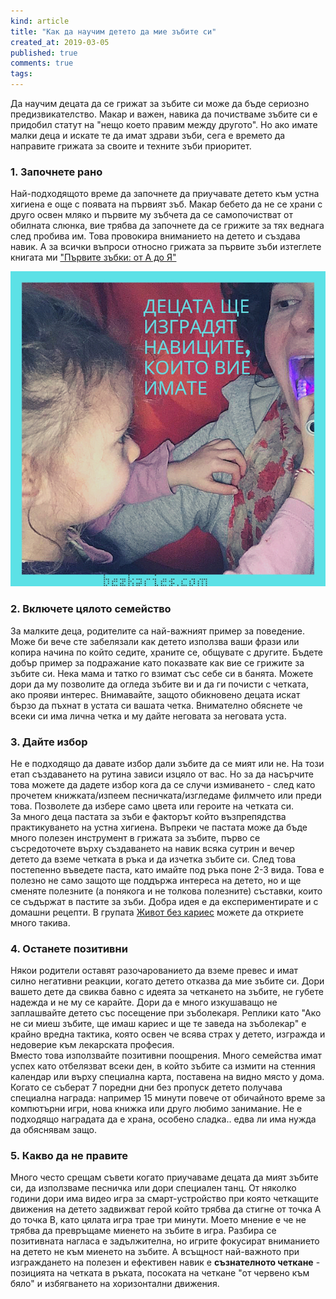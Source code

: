 ```yaml
---
kind: article
title: "Как да научим детето да мие зъбите си"
created_at: 2019-03-05
published: true
comments: true
tags:
--- 
```

Да научим децата да се грижат за зъбите си може да бъде сериозно предизвикателство. Макар и важен, навика да почистваме зъбите си е придобил статут на "нещо което правим между другото". Но ако имате малки деца и искате те да имат здрави зъби, сега е времето да направите грижата за своите и техните зъби приоритет. 

### 1. Започнете рано
Най-подходящото време да започнете да приучавате детето към устна хигиена е още с появата на първият зъб. Макар бебето да не се храни с друго освен мляко и първите му зъбчета да се самопочистват от обилната слюнка, вие трябва да започнете да се грижите за тях веднага след пробива им. Това провокира вниманието на детето и създава навик. А за всички въпроси относно грижата за първите зъби изтеглете книгата ми ["Първите зъбки: от А до Я"](https://bezkaries.com/books/)

![как да научим детето да се грижи за зъбите си](/images/posts/teethcleaningroutineforkids.jpg)

<!-- more -->

### 2. Включете цялото семейство

За малките деца, родителите са най-важният пример за поведение. Може би вече сте забелязали как детето използва ваши фрази или копира начина по който седите, храните се, общувате с другите. Бъдете добър пример за подражание като показвате как вие се грижите за зъбите си. Нека мама и татко го взимат със себе си в банята. Можете дори да му позволите да огледа зъбите ви и да ги почисти с четката, ако прояви интерес. Внимавайте, защото обикновено децата искат бързо да пъхнат в устата си вашата четка. Внимателно обяснете че всеки си има лична четка и му дайте неговата за неговата уста.


### 3. Дайте избор 

Не е подходящо да давате избор дали зъбите да се мият или не. На този етап създаването на рутина зависи изцяло от вас. Но за да насърчите това можете да дадете избор кога да се случи измиването - след като прочетем книжката/изпеем песничката/изгледаме филмчето или преди това. Позволете да избере само цвета или героите на четката си.<br />
За много деца пастата за зъби е факторът който възпрепядства практикуването на устна хигиена. Въпреки че пастата може да бъде много полезен инструмент в грижата за зъбите, първо се съсредоточете върху създаването на навик всяка сутрин и вечер детето да вземе четката в ръка и да изчетка зъбите си. След това постепенно въведете паста, като имайте под ръка поне 2-3 вида. Това е полезно не само защото ще поддържа интереса на детето, но и ще сменяте полезните (а понякога и не толкова полезните) съставки, които се съдържат в пастите за зъби. Добра идея е да експериментирате и с домашни рецепти. В групата [Живот без кариес](https://www.facebook.com/groups/304559753355093/?ref=group_header) можете да откриете много такива.

### 4. Останете позитивни

Някои родители оставят разочарованието да вземе превес и имат силно негативни реакции, когато детето отказва да мие зъбите си. Дори вашето дете да свиква бавно с идеята за четкането на зъбите, не губете надежда и не му се карайте. Дори да е много изкушаващо не заплашвайте детето със посещение при зъболекаря. Реплики като "Ако не си миеш зъбите, ще имаш кариес и ще те заведа на зъболекар" е крайно вредна тактика, която освен че всява страх у детето, изгражда и недоверие към лекарската професия.<br />
Вместо това използвайте позитивни поощрения. Много семейства имат успех като отбелязват всеки ден, в който зъбите са измити на стенния календар или върху специална карта, поставена на видно място у дома. Когато се съберат 7 поредни дни без пропуск детето получава специална награда: например 15 минути повече от обичайното време за компютърни игри, нова книжка или друго любимо занимание. Не е подходящо наградата да е храна, особено сладка.. едва ли има нужда да обяснявам защо.


### 5. Какво да не правите
Много често срещам съвети когато приучаваме децата да мият зъбите си, да използваме песничка или дори специален танц. От няколко години дори има видео игра за смарт-устройство при която четкащите движения на детето задвижват герой който трябва да стигне от точка А до точка В, като цялата игра трае три минути. Моето мнение е че не трябва да превръщаме миенето на зъбите в игра. Разбира се позитивната нагласа е задължителна, но игрите фокусират вниманието на детето не към миенето на зъбите. А всъщност най-важното при изграждането на полезен и ефективен навик е **съзнателното четкане** - позицията на четката в ръката, посоката на четкане "от червено към бяло" и избягването на хоризонтални движения.




